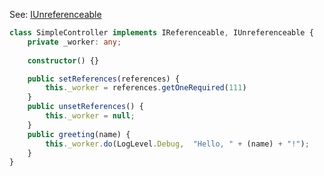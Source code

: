 
See: [IUnreferenceable](../../../toolkit_api/node/commons/refer/iunreferenceable/)

```typescript
class SimpleController implements IReferenceable, IUnreferenceable {
    private _worker: any;
    
    constructor() {}

    public setReferences(references) {
        this._worker = references.getOneRequired(111)
    }
    public unsetReferences() {
        this._worker = null;
    }
    public greeting(name) {
        this._worker.do(LogLevel.Debug,  "Hello, " + (name) + "!");
    }
}
  

```

